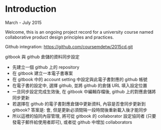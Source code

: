 # Introduction
March - July 2015

Welcome, this is an ongoing project record for a university course named collaborative product design principles and practices.

Github integration: https://github.com/coursemdetw/2015cd.git 

gitbook 與 github 倉儲的資料同步設定

* 先建立一個 github 上的 repository
* 在 gitbook 建立一本電子書專案
* 在 gitbook 中的 account setting 中設定與此電子書對應的 github 帳號
* 在電子書的設定中, 選擇 github, 並將 github 的倉儲 URL 填入設定位置
* 一旦同步設定完成生效後, 在 gitbook 中編輯存檔後, github 上的對應倉儲將同步更新
* 若選擇在 github 的電子書對應倉儲中更新資料, 內容是否會同步更新到 gitbook? 答案是: 會, 但是更新必須間隔一段時間後重新載入後才能同步
* 所以這裡的協同內容管理, 將可從 gitbook 的 collaborator 設定協同者 (只要發電子郵件給使用者即可), 或者從 github 中增加 collaborators


